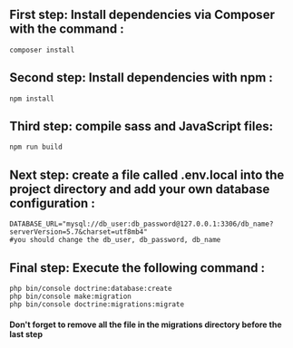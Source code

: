  <h2>First step: Install dependencies via Composer with the command :</h2>
  
    composer install
 
 <h2>Second step: Install dependencies with npm :</h2>

    npm install

 <h2>Third step: compile sass and JavaScript files:</h2>
 
    npm run build
    
 <h2>Next step: create a file called .env.local into the project directory and add your own database configuration :</h2>
 
    DATABASE_URL="mysql://db_user:db_password@127.0.0.1:3306/db_name?serverVersion=5.7&charset=utf8mb4"
    #you should change the db_user, db_password, db_name

 <h2>Final step: Execute the following command :</h2>
 
    php bin/console doctrine:database:create
    php bin/console make:migration
    php bin/console doctrine:migrations:migrate
    
 <h4>Don't forget to remove all the file in the migrations directory before the last step</h4>
    
